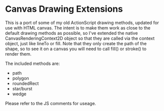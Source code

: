 # Canvas Drawing Extensions

This is a port of some of my old ActionScript drawing methods, updated for use with HTML canvas. The intent is to make them work as close to the default drawing methods as possible, so I've extended the native CanvasRenderingContext2D object so that they are called via the context object, just like lineTo or fill. Note that they only create the path of the shape, so to see it on a canvas you will need to call fill() or stroke() to render them.

The included methods are:

- path
- polygon
- roundedRect
- star/burst
- wedge

Please refer to the JS comments for useage.
